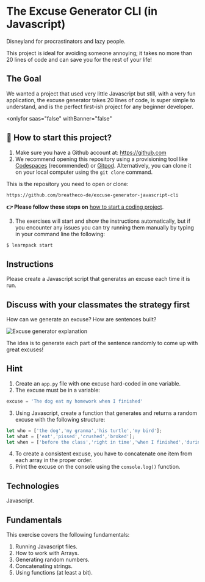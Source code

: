 <!--hide-->
# The Excuse Generator CLI (in Javascript)
<!--endhide-->

Disneyland for procrastinators and lazy people.

This project is ideal for avoiding someone annoying; it takes no more than 20 lines of code and can save you for the rest of your life!

## The Goal

We wanted a project that used very little Javascript but still, with a very fun application, the excuse generator takes 20 lines of code, is super simple to understand, and is the perfect first-ish project for any beginner developer.

<onlyfor saas="false" withBanner="false"

## 🌱  How to start this project?

1. Make sure you have a Github account at:  https://github.com
2. We recommend opening this repository using a provisioning tool like [Codespaces](https://4geeks.com/lesson/what-is-github-codespaces) (recommended) or [Gitpod](https://4geeks.com/lesson/how-to-use-gitpod). Alternatively, you can clone it on your local computer using the `git clone` command.

This is the repository you need to open or clone:

```
https://github.com/breatheco-de/excuse-generator-javascript-cli
```

**👉 Please follow these steps on** [how to start a coding project](https://4geeks.com/lesson/how-to-start-a-project).

3. The exercises will start and show the instructions automatically, but if you encounter any issues you can try running them manually by typing in your command line the following:

```bash
$ learnpack start
```
</onlyfor>

## Instructions

Please create a Javascript script that generates an excuse each time it is run.

## Discuss with your classmates the strategy first

How can we generate an excuse? How are sentences built?

![Excuse generator explanation](https://github.com/breatheco-de/tutorial-project-excuse-generator-javascript/blob/master/explanation.gif?raw=true)

The idea is to generate each part of the sentence randomly to come up with great excuses!

## Hint

1. Create an `app.py` file with one excuse hard-coded in one variable.
2. The excuse must be in a variable:
```js
excuse = 'The dog eat my homework when I finished'
```
3. Using Javascript, create a function that generates and returns a random excuse with the following structure:
```js
let who = ['the dog','my granma','his turtle','my bird'];
let what = ['eat','pissed','crushed','broked'];
let when = ['before the class','right in time','when I finished','during my lunch','while I was praying'];
```
4. To create a consistent excuse, you have to concatenate one item from each array in the proper order.
5. Print the excuse on the console using the `console.log()` function.

## Technologies

Javascript.

## Fundamentals

This exercise covers the following fundamentals:

1. Running Javascript files.
2. How to work with Arrays.
3. Generating random numbers.
4. Concatenating strings.
5. Using functions (at least a bit).
